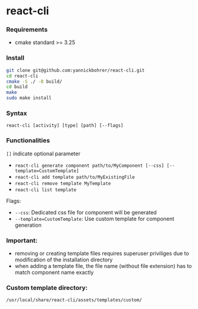 # react-cli

### Requirements
- cmake standard >= 3.25

### Install
```bash
git clone git@github.com:yannickbohrer/react-cli.git
cd react-cli
cmake -S ./ -B build/
cd build
make
sudo make install
```

### Syntax 
`react-cli [activity] [type] [path] [--flags]`

### Functionalities
`[]` indicate optional parameter
- `react-cli generate component path/to/MyComponent [--css] [--template=CustomTemplate]`
- `react-cli add template path/to/MyExistingFile`
- `react-cli remove template MyTemplate`
- `react-cli list template`

Flags:
- `--css`: Dedicated css file for component will be generated
- `--template=CustomTemplate`: Use custom template for component generation

### Important:
- removing or creating template files requires superuser priviliges due to modification of the installation directory
- when adding a template file, the file name (without file extension) has to match component name exactly

### Custom template directory:
```bash
/usr/local/share/react-cli/assets/templates/custom/
```
